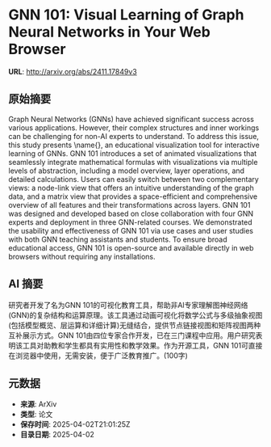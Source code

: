 # GNN 101: Visual Learning of Graph Neural Networks in Your Web Browser

**URL**: http://arxiv.org/abs/2411.17849v3

## 原始摘要

Graph Neural Networks (GNNs) have achieved significant success across various
applications. However, their complex structures and inner workings can be
challenging for non-AI experts to understand. To address this issue, this study
presents \name{}, an educational visualization tool for interactive learning of
GNNs. GNN 101 introduces a set of animated visualizations that seamlessly
integrate mathematical formulas with visualizations via multiple levels of
abstraction, including a model overview, layer operations, and detailed
calculations. Users can easily switch between two complementary views: a
node-link view that offers an intuitive understanding of the graph data, and a
matrix view that provides a space-efficient and comprehensive overview of all
features and their transformations across layers. GNN 101 was designed and
developed based on close collaboration with four GNN experts and deployment in
three GNN-related courses. We demonstrated the usability and effectiveness of
GNN 101 via use cases and user studies with both GNN teaching assistants and
students. To ensure broad educational access, GNN 101 is open-source and
available directly in web browsers without requiring any installations.


## AI 摘要

研究者开发了名为GNN 101的可视化教育工具，帮助非AI专家理解图神经网络(GNN)的复杂结构和运算原理。该工具通过动画可视化将数学公式与多级抽象视图(包括模型概览、层运算和详细计算)无缝结合，提供节点链接视图和矩阵视图两种互补展示方式。GNN 101由四位专家合作开发，已在三门课程中应用。用户研究表明该工具对助教和学生都具有实用性和教学效果。作为开源工具，GNN 101可直接在浏览器中使用，无需安装，便于广泛教育推广。(100字)

## 元数据

- **来源**: ArXiv
- **类型**: 论文
- **保存时间**: 2025-04-02T21:01:25Z
- **目录日期**: 2025-04-02
